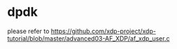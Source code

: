 # dpdk

please refer to https://github.com/xdp-project/xdp-tutorial/blob/master/advanced03-AF_XDP/af_xdp_user.c
